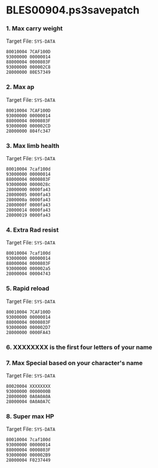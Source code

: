 # BLES00904.ps3savepatch

### 1. Max carry weight

Target File: `SYS-DATA`

```
80010004 7CAF100D
93000000 00000014
88000004 0000803F
93000000 000002C8
28000000 80E57349
```

### 2. Max ap

Target File: `SYS-DATA`

```
80010004 7CAF100D
93000000 00000014
88000004 0000803F
93000000 000002CD
28000000 804fc347
```

### 3. Max limb health

Target File: `SYS-DATA`

```
80010004 7caf100d
93000000 00000014
88000004 0000803F
93000000 0000028c
28000000 0000fa43
28000005 0000fa43
2800000a 0000fa43
2800000f 0000fa43
28000014 0000fa43
28000019 0000fa43
```

### 4. Extra Rad resist

Target File: `SYS-DATA`

```
80010004 7caf100d
93000000 00000014
88000004 0000803F
93000000 000002a5
28000004 00004743
```

### 5. Rapid reload

Target File: `SYS-DATA`

```
80010004 7CAF100D
93000000 00000014
88000004 0000803F
93000000 000002D7
28000000 0000FA43
```

### 6. XXXXXXXX is the first four letters of your name
### 7. Max Special based on your character's name

Target File: `SYS-DATA`

```
80020004 XXXXXXXX
93000000 0000000B
28000000 0A0A0A0A
28000004 0A0A0A7C
```

### 8. Super max HP

Target File: `SYS-DATA`

```
80010004 7caf100d
93000000 00000014
88000004 0000803F
93000000 000002B9
28000004 F0237449
```

